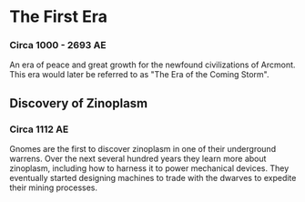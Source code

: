 # The First Era
### Circa 1000 - 2693 AE

An era of peace and great growth for the newfound civilizations of Arcmont.
This era would later be referred to as "The Era of the Coming Storm".

## Discovery of Zinoplasm
### Circa 1112 AE

Gnomes are the first to discover zinoplasm in one of their underground warrens.
Over the next several hundred years they learn more about zinoplasm, including how to harness it to power mechanical devices.
They eventually started designing machines to trade with the dwarves to expedite their mining processes.
